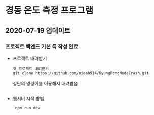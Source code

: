 # 경동 온도 측정 프로그램
## 2020-07-19 업데이트
### 프로젝트 백엔드 기본 특 작성 완료

* 프로젝트 내려받기
    ```
    첫 프로젝트 내려받기
    git clone https://github.com/nieah914/KyungDongNodeCrash.git
    ```
    상단의 명령어를 이용해서 내려받음
    ```

* 웹서버 시작 방법
   ```
    npm run dev 
   ```
